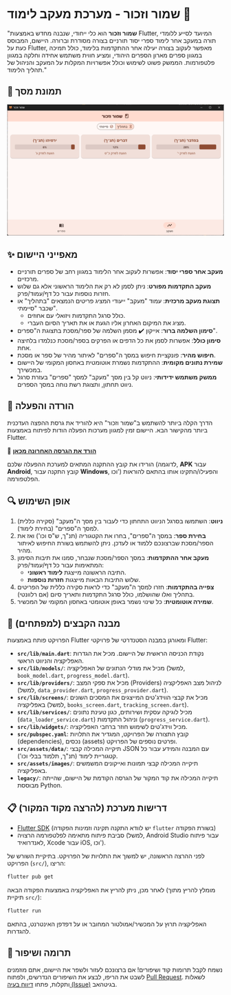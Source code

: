 # שמור וזכור - מערכת מעקב לימוד 📖

"**שמור וזכור** הוא כלי ייחודי, שנבנה מחדש באמצעות Flutter, המיועד לסייע ללומדי תורה במעקב אחר לימוד ספרי יסוד תורניים בצורה מסודרת וברורה. היישום, המבוסס כעת על Flutter, מאפשר לעקוב בצורה יעילה אחר ההתקדמות בלימוד, כולל תמיכה במגוון ספרים מארון הספרים היהודי, ומציע חווית משתמש אחידה וחלקה במגוון פלטפורמות. הממשק פשוט לשימוש וכולל אפשרויות המקלות על המעקב והניהול של תהליך הלימוד."

## 📸 תמונת מסך

![תמונת מסך - עמוד מעקב](https://raw.githubusercontent.com/NHLOCAL/Shamor-Zachor/refs/heads/dev/assets/screen.png?raw=true)

## ✨ מאפייני היישום

-   **מעקב אחר ספרי יסוד**: אפשרות לעקוב אחר הלימוד במגוון רחב של ספרים תורניים מרכזיים.
-   **מעקב התקדמות מפורט**: ניתן לסמן לא רק את הלימוד הראשוני אלא גם שלוש חזרות נוספות עבור כל דף/עמוד/פרק.
-   **תצוגת מעקב מרכזית**: עמוד "מעקב" ייעודי המציג פריטים הנמצאים "בתהליך" או שכבר "סיימתי".
    -   כולל סרגל התקדמות ויזואלי עם אחוזים.
    -   מציג את המיקום האחרון אליו הגעת או את תאריך הסיום העברי.
-   **סימון השלמה ברור**: אייקון ✔️ מסמן השלמה של ספר/מסכת בתצוגת ה"ספרים".
-   **סימון כולל**: אפשרות לסמן את כל הדפים או הפרקים בספר/מסכת כנלמדו בלחיצה אחת.
-   **חיפוש מהיר**: פונקציית חיפוש במסך ה"ספרים" לאיתור מהיר של ספר או מסכת.
-   **שמירת נתונים מקומית**: ההתקדמות נשמרת אוטומטית באחסון המקומי של היישום במכשירך.
-   **ממשק משתמש ידידותי**: ניווט קל בין מסך "מעקב" למסך "ספרים" בעזרת סרגל ניווט תחתון, ותצוגת רשת נוחה במסך הספרים.

## 🚀 הורדה והפעלה

הדרך הקלה ביותר להשתמש ב"שמור וזכור" היא להוריד את גרסת ההפצה העדכנית ביותר מהקישור הבא. היישום זמין למגוון מערכות הפעלה הודות לפיתוח באמצעות Flutter.

🔗 [**הורד את הגרסה האחרונה מכאן**](https://github.com/NHLOCAL/Shamor-Zachor/releases/latest)

הורידו את קובץ ההתקנה המתאים למערכת ההפעלה שלכם (לדוגמה, **APK** עבור **Android**, קובץ התקנה עבור **Windows**, וכו') והפעילו/התקינו אותו בהתאם להוראות הפלטפורמה.

## 🔍 אופן השימוש

1.  **ניווט**: השתמשו בסרגל הניווט התחתון כדי לעבור בין מסך ה"מעקב" (סקירה כללית) למסך ה"ספרים" (בחירת לימוד).
2.  **בחירת ספר**: במסך ה"ספרים", בחרו את הקטגוריה (תנ"ך, ש"ס וכו') ואז את הספר/מסכת שברצונכם ללמוד או לעדכן. ניתן להשתמש בשורת החיפוש לאיתור מהיר.
3.  **מעקב אחר ההתקדמות**: במסך הספר/מסכת שנבחר, סמנו את תיבות הסימון המתאימות עבור כל דף/עמוד/פרק:
    -   התיבה הראשונה מייצגת **לימוד ראשוני**.
    -   שלוש התיבות הבאות מייצגות **חזרות נוספות**.
4.  **צפייה בהתקדמות**: חזרו למסך ה"מעקב" כדי לראות סקירה כללית של הפריטים בתהליך ואלו שהושלמו, כולל סרגל התקדמות ותאריך סיום (אם רלוונטי).
5.  **שמירה אוטומטית**: כל שינוי נשמר באופן אוטומטי באחסון המקומי של המכשיר.

## 📂 מבנה הקבצים (למפתחים)

הפרויקט פותח באמצעות Flutter ומאורגן במבנה הסטנדרטי של פרויקטי Flutter:

-   **`src/lib/main.dart`**: נקודת הכניסה הראשית של היישום. מכיל את הגדרות האפליקציה והניווט הראשי.
-   **`src/lib/models/`**: מכיל את מודלי הנתונים של האפליקציה (למשל, `book_model.dart`, `progress_model.dart`).
-   **`src/lib/providers/`**: מכיל את ספקי המצב (Providers) לניהול מצב האפליקציה (למשל, `data_provider.dart`, `progress_provider.dart`).
-   **`src/lib/screens/`**: מכיל את קבצי הווידג'טים המייצגים את המסכים השונים באפליקציה (למשל, `books_screen.dart`, `tracking_screen.dart`).
-   **`src/lib/services/`**: מכיל לוגיקה עסקית ושירותים, כגון טעינת נתונים (`data_loader_service.dart`) וניהול התקדמות (`progress_service.dart`).
-   **`src/lib/widgets/`**: מכיל ווידג'טים לשימוש חוזר ברחבי האפליקציה.
-   **`src/pubspec.yaml`**: קובץ התצורה של הפרויקט, המגדיר את התלויות (dependencies), נכסים (assets) ופרטים נוספים של הפרויקט.
-   **`src/assets/data/`**: תיקייה המכילה קבצי JSON עם המבנה והמידע עבור כל קטגוריית לימוד (תנ"ך, תלמוד בבלי וכו').
-   **`src/assets/images/`**: תיקייה המכילה קבצי תמונות ואייקונים המשמשים באפליקציה.
-   **`legacy/`**: תיקייה המכילה את קוד המקור של הגרסה הקודמת של היישום, שהייתה מבוססת Python.

## 📋 דרישות מערכת (להרצה מקוד המקור)

-   [Flutter SDK](https://flutter.dev/docs/get-started/install) (יש לוודא התקנה תקינה וזמינות הפקודה `flutter` בשורת הפקודה)
-   סביבת פיתוח מתאימה לפלטפורמה הרצויה (למשל, Android Studio עבור פיתוח לאנדרואיד, Xcode עבור iOS, וכו').

לפני ההרצה הראשונה, יש למשוך את התלויות של הפרויקט. בתיקיית השורש של הפרויקט (`src/`), הריצו:
```bash
flutter pub get
```
לאחר מכן, ניתן להריץ את האפליקציה באמצעות הפקודה הבאה (מומלץ להריץ מתוך תיקיית `src/`):
```bash
flutter run
```
האפליקציה תרוץ על המכשיר/אמולטור המחובר או על דפדפן האינטרנט, בהתאם להגדרות.

## 🤝 תרומה ושיפור

נשמח לקבל תרומות קוד ושיפורים! אם ברצונכם לעזור ולשפר את היישום, אתם מוזמנים לשבט את הריפו, לבצע את השיפורים הנדרשים, ולפתוח [Pull Request](https://github.com/NHLOCAL/Shamor-Zachor/pulls). לשאלות ותקלות, פתחו [דיווח בעיה (Issue)](https://github.com/NHLOCAL/Shamor-Zachor/issues) בגיטהאב.

